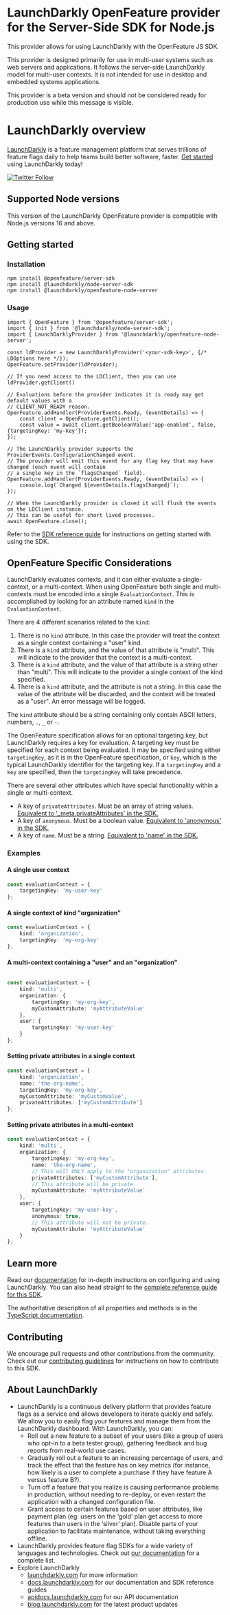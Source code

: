 # LaunchDarkly OpenFeature provider for the Server-Side SDK for Node.js

This provider allows for using LaunchDarkly with the OpenFeature JS SDK.

This provider is designed primarily for use in multi-user systems such as web servers and applications. It follows the server-side LaunchDarkly model for multi-user contexts. It is not intended for use in desktop and embedded systems applications.

This provider is a beta version and should not be considered ready for production use while this message is visible.

# LaunchDarkly overview

[LaunchDarkly](https://www.launchdarkly.com) is a feature management platform that serves trillions of feature flags daily to help teams build better software, faster. [Get started](https://docs.launchdarkly.com/home/getting-started) using LaunchDarkly today!

[![Twitter Follow](https://img.shields.io/twitter/follow/launchdarkly.svg?style=social&label=Follow&maxAge=2592000)](https://twitter.com/intent/follow?screen_name=launchdarkly)

## Supported Node versions

This version of the LaunchDarkly OpenFeature provider is compatible with Node.js versions 16 and above.

## Getting started

### Installation

```
npm install @openfeature/server-sdk
npm install @launchdarkly/node-server-sdk
npm install @launchdarkly/openfeature-node-server
```

### Usage
```
import { OpenFeature } from '@openfeature/server-sdk';
import { init } from '@launchdarkly/node-server-sdk';
import { LaunchDarklyProvider } from '@launchdarkly/openfeature-node-server';

const ldProvider = new LaunchDarklyProvider('<your-sdk-key>', {/* LDOptions here */});
OpenFeature.setProvider(ldProvider);

// If you need access to the LDClient, then you can use ldProvider.getClient()

// Evaluations before the provider indicates it is ready may get default values with a 
// CLIENT_NOT_READY reason.
OpenFeature.addHandler(ProviderEvents.Ready, (eventDetails) => {
    const client = OpenFeature.getClient();
    const value = await client.getBooleanValue('app-enabled', false, {targetingKey: 'my-key'});
});

// The LaunchDarkly provider supports the ProviderEvents.ConfigurationChanged event.
// The provider will emit this event for any flag key that may have changed (each event will contain
// a single key in the `flagsChanged` field).
OpenFeature.addHandler(ProviderEvents.Ready, (eventDetails) => {
    console.log(`Changed ${eventDetails.flagsChanged}`);
});

// When the LaunchDarkly provider is closed it will flush the events on the LDClient instance.
// This can be useful for short lived processes.
await OpenFeature.close();
```

Refer to the [SDK reference guide](https://docs.launchdarkly.com/sdk/server-side/node-js) for instructions on getting started with using the SDK.

## OpenFeature Specific Considerations

LaunchDarkly evaluates contexts, and it can either evaluate a single-context, or a multi-context. When using OpenFeature both single and multi-contexts must be encoded into a single `EvaluationContext`. This is accomplished by looking for an attribute named `kind` in the `EvaluationContext`.

There are 4 different scenarios related to the `kind`:
1. There is no `kind` attribute. In this case the provider will treat the context as a single context containing a "user" kind.
2. There is a `kind` attribute, and the value of that attribute is "multi". This will indicate to the provider that the context is a multi-context.
3. There is a `kind` attribute, and the value of that attribute is a string other than "multi". This will indicate to the provider a single context of the kind specified.
4. There is a `kind` attribute, and the attribute is not a string. In this case the value of the attribute will be discarded, and the context will be treated as a "user". An error message will be logged.

The `kind` attribute should be a string containing only contain ASCII letters, numbers, `.`, `_` or `-`.

The OpenFeature specification allows for an optional targeting key, but LaunchDarkly requires a key for evaluation. A targeting key must be specified for each context being evaluated. It may be specified using either `targetingKey`, as it is in the OpenFeature specification, or `key`, which is the typical LaunchDarkly identifier for the targeting key. If a `targetingKey` and a `key` are specified, then the `targetingKey` will take precedence.

There are several other attributes which have special functionality within a single or multi-context. 
- A key of `privateAttributes`. Must be an array of string values. [Equivalent to '_meta.privateAttributes' in the SDK.](https://launchdarkly.github.io/node-server-sdk/interfaces/_launchdarkly_node_server_sdk_.LDContextMeta.html#privateAttributes)
- A key of `anonymous`. Must be a boolean value.  [Equivalent to 'anonymous' in the SDK.](https://launchdarkly.github.io/node-server-sdk/interfaces/_launchdarkly_node_server_sdk_.LDSingleKindContext.html#anonymous)
- A key of `name`. Must be a string. [Equivalent to 'name' in the SDK.](https://launchdarkly.github.io/node-server-sdk/interfaces/_launchdarkly_node_server_sdk_.LDSingleKindContext.html#name)

### Examples

#### A single user context

```typescript
const evaluationContext = {
    targetingKey: 'my-user-key'
};
```

#### A single context of kind "organization"

```typescript
const evaluationContext = {
    kind: 'organization',
    targetingKey: 'my-org-key'
};
```

#### A multi-context containing a "user" and an "organization"

```typescript

const evaluationContext = {
    kind: 'multi',
    organization: {
        targetingKey: 'my-org-key',
        myCustomAttribute: 'myAttributeValue'
    },
    user: {
        targetingKey: 'my-user-key'
    }
};
```

#### Setting private attributes in a single context

```typescript
const evaluationContext = {
    kind: 'organization',
    name: 'the-org-name',
    targetingKey: 'my-org-key',
    myCustomAttribute: 'myCustomValue',
    privateAttributes: ['myCustomAttribute']
};
```

#### Setting private attributes in a multi-context

```typescript
const evaluationContext = {
    kind: 'multi',
    organization: {
        targetingKey: 'my-org-key',
        name: 'the-org-name',
        // This will ONLY apply to the "organization" attributes.
        privateAttributes: ['myCustomAttribute'],
        // This attribute will be private.
        myCustomAttribute: 'myAttributeValue'
    },
    user: {
        targetingKey: 'my-user-key',
        anonymous: true,
        // This attribute will not be private.
        myCustomAttribute: 'myAttributeValue'
    }
};
```

## Learn more

Read our [documentation](http://docs.launchdarkly.com) for in-depth instructions on configuring and using LaunchDarkly. You can also head straight to the [complete reference guide for this SDK](https://docs.launchdarkly.com/sdk/server-side/node-js).

The authoritative description of all properties and methods is in the [TypeScript documentation](https://launchdarkly.github.io/node-server-sdk/).

## Contributing

We encourage pull requests and other contributions from the community. Check out our [contributing guidelines](CONTRIBUTING.md) for instructions on how to contribute to this SDK.

## About LaunchDarkly

* LaunchDarkly is a continuous delivery platform that provides feature flags as a service and allows developers to iterate quickly and safely. We allow you to easily flag your features and manage them from the LaunchDarkly dashboard.  With LaunchDarkly, you can:
    * Roll out a new feature to a subset of your users (like a group of users who opt-in to a beta tester group), gathering feedback and bug reports from real-world use cases.
    * Gradually roll out a feature to an increasing percentage of users, and track the effect that the feature has on key metrics (for instance, how likely is a user to complete a purchase if they have feature A versus feature B?).
    * Turn off a feature that you realize is causing performance problems in production, without needing to re-deploy, or even restart the application with a changed configuration file.
    * Grant access to certain features based on user attributes, like payment plan (eg: users on the ‘gold’ plan get access to more features than users in the ‘silver’ plan). Disable parts of your application to facilitate maintenance, without taking everything offline.
* LaunchDarkly provides feature flag SDKs for a wide variety of languages and technologies. Check out [our documentation](https://docs.launchdarkly.com/sdk) for a complete list.
* Explore LaunchDarkly
    * [launchdarkly.com](https://www.launchdarkly.com/ "LaunchDarkly Main Website") for more information
    * [docs.launchdarkly.com](https://docs.launchdarkly.com/  "LaunchDarkly Documentation") for our documentation and SDK reference guides
    * [apidocs.launchdarkly.com](https://apidocs.launchdarkly.com/  "LaunchDarkly API Documentation") for our API documentation
    * [blog.launchdarkly.com](https://blog.launchdarkly.com/  "LaunchDarkly Blog Documentation") for the latest product updates
